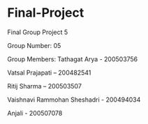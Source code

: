 # Final-Project
Final Group Project 5

Group Number: 05

Group Members:
Tathagat Arya - 200503756

Vatsal Prajapati – 200482541   

Ritij Sharma – 200503507

Vaishnavi Rammohan Sheshadri - 200494034

Anjali - 200507078
